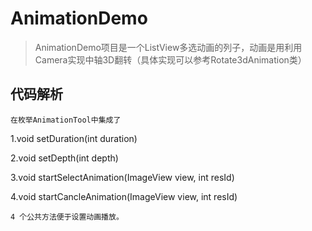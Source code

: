 # AnimationDemo
>AnimationDemo项目是一个ListView多选动画的列子，动画是用利用Camera实现中轴3D翻转（具体实现可以参考Rotate3dAnimation类）

## 代码解析

	在枚举AnimationTool中集成了
1.void setDuration(int duration)

2.void setDepth(int depth)

3.void startSelectAnimation(ImageView view, int resId)

4.void startCancleAnimation(ImageView view, int resId)

	4 个公共方法便于设置动画播放。
